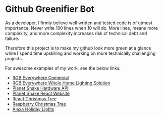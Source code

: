 # Github Greenifier Bot

As a developer, I firmly believe well written and tested code is of utmost importance. Never write 100 lines when 10 will do. More lines, means more complexity, and more complexity increases risk of technical debt and failure. 

Therefore this project is to make my github look more green at a glance while I spend time upskilling and working on more technically challenging projects.

For awesome examples of my work, see the below links.
 - <a href="https://www.youtube.com/watch?v=1xCQsEJd7FI">RGB Everywhere Comercial</a>
 - <a href="https://github.com/sagacious-solutions/rgb-everywhere-web-interface">RGB Everywhere Whole Home Lighting Solution</a>
 - <a href="https://github.com/sagacious-solutions/Planet-Snake-HardwareAPI">Planet Snake Hardware API</a>
 - <a href="https://github.com/sagacious-solutions/planet-snake-website">Planet Snake React Website</a>
 - <a href="https://github.com/sagacious-solutions/react-christmas-tree">React Christmas Tree</a>
 - <a href="https://github.com/sagacious-solutions/raspberry-xmas-tree">Raspberry Christmas Tree</a>
 - <a href="https://github.com/sagacious-solutions/alexa-holiday-lights">Alexa Holiday Lights</a>
